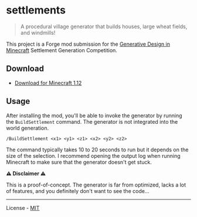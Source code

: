 # settlements

> A procedural village generator that builds houses, large wheat fields, and windmills!

This project is a Forge mod submission for the [Generative Design in Minecraft](http://gendesignmc.engineering.nyu.edu/) Settlement Generation Competition.

## Download

- [Download for Minecraft 1.12](https://github.com/vberlier/settlements/raw/master/submissions/GDMC%202019%20-%20Valentin%20Berlier/settlements-0.1.0.jar)

## Usage

After installing the mod, you'll be able to invoke the generator by running the `BuildSettlement` command. The generator is not integrated into the world generation.

```
/BuildSettlement <x1> <y1> <z1> <x2> <y2> <z2>
```

The command typically takes 10 to 20 seconds to run but it depends on the size of the selection. I recommend opening the output log when running Minecraft to make sure that the generator doesn't get stuck.

**:warning: Disclaimer :warning:**

This is a proof-of-concept. The generator is far from optimized, lacks a lot of features, and you definitely don't want to see the code...

---

License - [MIT](https://github.com/vberlier/settlements/blob/master/LICENSE)